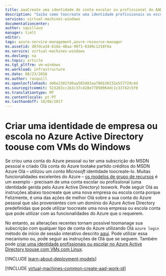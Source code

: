 ```yaml
---
title: aaaCreate uma identidade de conta escolar ou profissional do AAD para Windows | Microsoft Docs
description: "Saiba como toocreate uma identidade profissionais ou escolar no Azure Active Directory toouse com as máquinas virtuais do Windows."
services: virtual-machines-windows
documentationcenter: 
author: squillace
manager: timlt
editor: 
tags: azure-service-management,azure-resource-manager
ms.assetid: d07dca34-618a-48aa-9971-03d9c1210f4a
ms.service: virtual-machines-windows
ms.devlang: na
ms.topic: article
ms.tgt_pltfrm: vm-windows
ms.workload: infrastructure
ms.date: 08/23/2016
ms.author: rasquill
ms.openlocfilehash: dd6e2381fd0aa503483aa786b36232e557729c4d
ms.sourcegitcommit: 523283cc1b3c37c428e77850964dc1c33742c5f0
ms.translationtype: MT
ms.contentlocale: pt-PT
ms.lasthandoff: 10/06/2017
---
```

# <a name="creating-a-work-or-school-identity-in-azure-active-directory-toouse-with-windows-vms"></a>Criar uma identidade de empresa ou escola no Azure Active Directory toouse com VMs do Windows
Se criou uma conta do Azure pessoal ou ter uma subscrição do MSDN pessoal e criado Olá conta do Azure tootake partido créditos do MSDN Azure Olá – utilizou um *conta Microsoft* identidade toocreate-lo. Muitas funcionalidades excelentes do Azure – [os modelos de grupo de recursos](../../azure-resource-manager/resource-group-overview.md) é um exemplo - precisam de uma conta escolar ou profissional (uma identidade gerida pelo Azure Active Directory) toowork. Pode seguir Olá as instruções abaixo toocreate que uma nova empresa ou escola conta porque Felizmente, é uma das ações de melhor Olá sobre a sua conta do Azure pessoal que são provenientes com um domínio do Azure Active Directory predefinidas que pode utilizar toocreate uma nova empresa ou escola conta que pode utilizar com as funcionalidades do Azure que o requerem.

No entanto, as alterações recentes tornam possível toomanage sua subscrição com qualquer tipo de conta do Azure utilizando Olá `azure login` método de início de sessão interativo descrito [aqui](../../xplat-cli-connect.md). Pode utilizar essa mecanismo ou, pode seguir as instruções de Olá que se seguem. Também pode [criar uma identidade profissionais ou escolar no Azure Active Directory toouse com VMs com Linux](../linux/create-aad-work-id.md?toc=%2fazure%2fvirtual-machines%2flinux%2ftoc.json).

[!INCLUDE [learn-about-deployment-models](../../../includes/learn-about-deployment-models-both-include.md)]

[!INCLUDE [virtual-machines-common-create-aad-work-id](../../../includes/virtual-machines-common-create-aad-work-id.md)]

